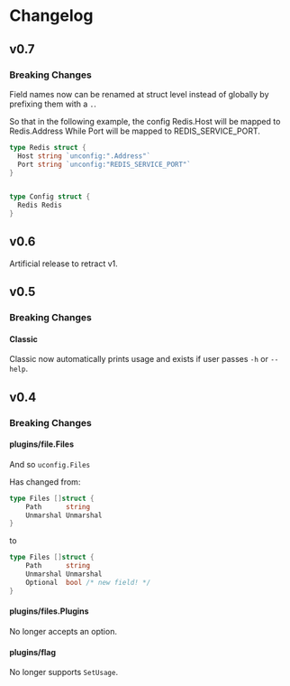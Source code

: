 # Changelog

## v0.7

### Breaking Changes

Field names now can be renamed at struct level instead of globally by prefixing them with a `.`.

So that in the following example, the config Redis.Host will be mapped to Redis.Address
While Port will be mapped to REDIS_SERVICE_PORT.


```go
type Redis struct {
  Host string `unconfig:".Address"`
  Port string `unconfig:"REDIS_SERVICE_PORT"`
}


type Config struct {
  Redis Redis
}
```




## v0.6

Artificial release to retract v1.


## v0.5

### Breaking Changes


#### Classic

Classic now automatically prints usage and exists if user passes `-h` or `--help`.



## v0.4

### Breaking Changes

#### plugins/file.Files

And so `uconfig.Files`

Has changed from:
```go
type Files []struct {
	Path      string
	Unmarshal Unmarshal
}
```

to

```go
type Files []struct {
	Path      string
	Unmarshal Unmarshal
	Optional  bool /* new field! */
}
```


#### plugins/files.Plugins

No longer accepts an option.



#### plugins/flag

No longer supports `SetUsage`.
